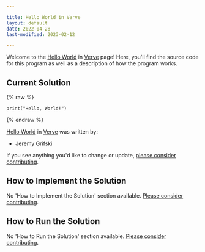```yaml
---

title: Hello World in Verve
layout: default
date: 2022-04-28
last-modified: 2023-02-12

---
```


Welcome to the [Hello World](https://sampleprograms.io/projects/hello-world) in [Verve](https://sampleprograms.io/languages/verve) page! Here, you'll find the source code for this program as well as a description of how the program works.

## Current Solution

{% raw %}

```verve
print("Hello, World!")
```

{% endraw %}

[Hello World](https://sampleprograms.io/projects/hello-world) in [Verve](https://sampleprograms.io/languages/verve) was written by:

- Jeremy Grifski

If you see anything you'd like to change or update, [please consider contributing](https://github.com/TheRenegadeCoder/sample-programs).

## How to Implement the Solution

No 'How to Implement the Solution' section available. [Please consider contributing](https://github.com/TheRenegadeCoder/sample-programs-website).

## How to Run the Solution

No 'How to Run the Solution' section available. [Please consider contributing](https://github.com/TheRenegadeCoder/sample-programs-website).